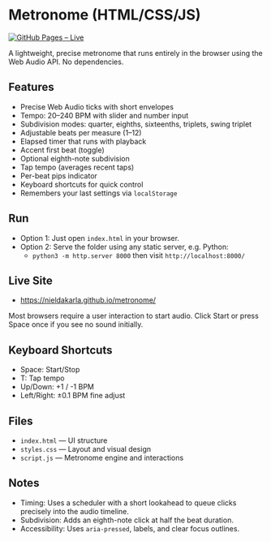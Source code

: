 # Metronome (HTML/CSS/JS)

[![GitHub Pages – Live](https://img.shields.io/badge/GitHub%20Pages-Live-7c3aed?logo=github)](https://nieldakarla.github.io/metronome/)


A lightweight, precise metronome that runs entirely in the browser using the Web Audio API. No dependencies.

## Features

- Precise Web Audio ticks with short envelopes
- Tempo: 20–240 BPM with slider and number input
- Subdivision modes: quarter, eighths, sixteenths, triplets, swing triplet
- Adjustable beats per measure (1–12)
- Elapsed timer that runs with playback
- Accent first beat (toggle)
- Optional eighth-note subdivision
- Tap tempo (averages recent taps)
- Per-beat pips indicator
- Keyboard shortcuts for quick control
- Remembers your last settings via `localStorage`

## Run

- Option 1: Just open `index.html` in your browser.
- Option 2: Serve the folder using any static server, e.g. Python:
  - `python3 -m http.server 8000` then visit `http://localhost:8000/`

## Live Site

- https://nieldakarla.github.io/metronome/

Most browsers require a user interaction to start audio. Click Start or press Space once if you see no sound initially.

## Keyboard Shortcuts

- Space: Start/Stop
- T: Tap tempo
- Up/Down: +1 / -1 BPM
- Left/Right: ±0.1 BPM fine adjust

## Files

- `index.html` — UI structure
- `styles.css` — Layout and visual design
- `script.js` — Metronome engine and interactions

## Notes

- Timing: Uses a scheduler with a short lookahead to queue clicks precisely into the audio timeline.
- Subdivision: Adds an eighth-note click at half the beat duration.
- Accessibility: Uses `aria-pressed`, labels, and clear focus outlines.
